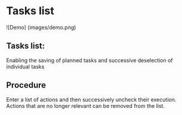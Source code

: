# Tasks list
![Demo] (images/demo.png)

## Tasks list: 
Enabling the saving of planned tasks and successive deselection of individual tasks

## Procedure
Enter a list of actions and then successively uncheck their execution.
Actions that are no longer relevant can be removed from the list.
